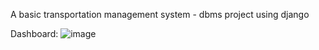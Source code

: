 A basic transportation management system - dbms project using django

Dashboard:
![image](https://github.com/vaibhavgp69/transport_system/assets/112196928/36413aae-490a-4001-af9e-d4ff59f5b6c3)
